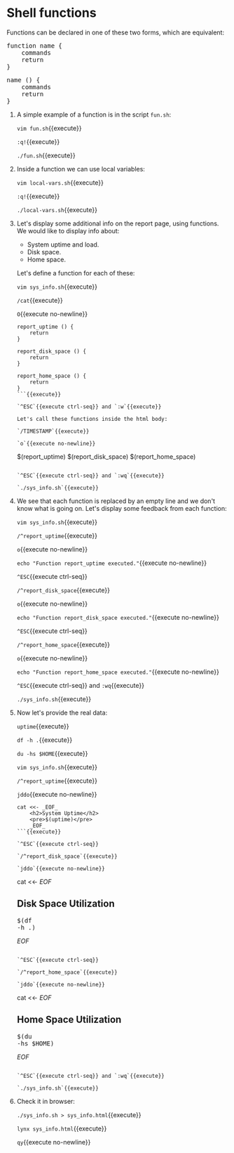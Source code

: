 # Shell functions

Functions can be declared in one of these two forms, which are
equivalent:

<pre>
function name {
    commands
	return
}
</pre>

<pre>
name () {
    commands
	return
}
</pre>

1. A simple example of a function is in the script `fun.sh`:

   `vim fun.sh`{{execute}}
   
   `:q!`{{execute}}
   
   `./fun.sh`{{execute}}
   
2. Inside a function we can use local variables:

   `vim local-vars.sh`{{execute}}
   
   `:q!`{{execute}}
   
   `./local-vars.sh`{{execute}}

3. Let's display some additional info on the report page, using
   functions. We would like to display info about:
   
   - System uptime and load.
   - Disk space.
   - Home space.
   
   Let's define a function for each of these:

   `vim sys_info.sh`{{execute}}
   
   `/cat`{{execute}}
   
   `O`{{execute no-newline}}
   
   ```
   report_uptime () {
       return
   }
   
   report_disk_space () {
       return
   }
   
   report_home_space () {
       return
   }
   ```{{execute}}
   
   `^ESC`{{execute ctrl-seq}} and `:w`{{execute}}
   
   Let's call these functions inside the html body:
   
   `/TIMESTAMP`{{execute}}
   
   `o`{{execute no-newline}}

   ```
   $(report_uptime)
   $(report_disk_space)
   $(report_home_space)
   ```{{execute}}

   `^ESC`{{execute ctrl-seq}} and `:wq`{{execute}}
   
   `./sys_info.sh`{{execute}}
   
4. We see that each function is replaced by an empty line and we don't
   know what is going on. Let's display some feedback from each
   function:
   
   `vim sys_info.sh`{{execute}}
   
   `/^report_uptime`{{execute}}
   
   `o`{{execute no-newline}}
   
   `echo "Function report_uptime executed."`{{execute no-newline}}

   `^ESC`{{execute ctrl-seq}}
   
   `/^report_disk_space`{{execute}}
   
   `o`{{execute no-newline}}
   
   `echo "Function report_disk_space executed."`{{execute no-newline}}

   `^ESC`{{execute ctrl-seq}}
   
   `/^report_home_space`{{execute}}
   
   `o`{{execute no-newline}}
   
   `echo "Function report_home_space executed."`{{execute no-newline}}

   `^ESC`{{execute ctrl-seq}} and `:wq`{{execute}}
   
   `./sys_info.sh`{{execute}}
   
5. Now let's provide the real data:

   `uptime`{{execute}}
   
   `df -h .`{{execute}}
   
   `du -hs $HOME`{{execute}}
   
   `vim sys_info.sh`{{execute}}
   
   `/^report_uptime`{{execute}}
   
   `jddo`{{execute no-newline}}
   
   ```
   cat <<- _EOF_
       <h2>System Uptime</h2>
	   <pre>$(uptime)</pre>
       _EOF_
   ```{{execute}}

   `^ESC`{{execute ctrl-seq}}
   
   `/^report_disk_space`{{execute}}
   
   `jddo`{{execute no-newline}}
   
   ```
   cat <<- _EOF_
       <h2>Disk Space Utilization</h2>
	   <pre>$(df -h .)</pre>
       _EOF_
   ```{{execute}}

   `^ESC`{{execute ctrl-seq}}
   
   `/^report_home_space`{{execute}}
   
   `jddo`{{execute no-newline}}
   
   ```
   cat <<- _EOF_
       <h2>Home Space Utilization</h2>
	   <pre>$(du -hs $HOME)</pre>
       _EOF_
   ```{{execute}}

   `^ESC`{{execute ctrl-seq}} and `:wq`{{execute}}
   
   `./sys_info.sh`{{execute}}
   
6. Check it in browser:

   `./sys_info.sh > sys_info.html`{{execute}}
   
   `lynx sys_info.html`{{execute}}
   
   `qy`{{execute no-newline}}
